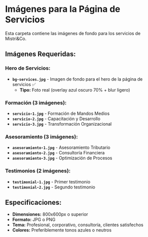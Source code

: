 # Imágenes para la Página de Servicios

Esta carpeta contiene las imágenes de fondo para los servicios de Mistri&Co.

## Imágenes Requeridas:

### Hero de Servicios:
- **`bg-services.jpg`** - Imagen de fondo para el hero de la página de servicios ✅
  - **Tipo:** Foto real (overlay azul oscuro 70% + blur ligero)

### Formación (3 imágenes):
- **`servicio-1.jpg`** - Formación de Mandos Medios
- **`servicio-2.jpg`** - Capacitación y Desarrollo  
- **`servicio-3.jpg`** - Transformación Organizacional

### Asesoramiento (3 imágenes):
- **`asesoramiento-1.jpg`** - Asesoramiento Tributario
- **`asesoramiento-2.jpg`** - Consultoría Financiera
- **`asesoramiento-3.jpg`** - Optimización de Procesos

### Testimonios (2 imágenes):
- **`testimonial-1.jpg`** - Primer testimonio
- **`testimonial-2.jpg`** - Segundo testimonio

## Especificaciones:
- **Dimensiones:** 800x600px o superior
- **Formato:** JPG o PNG
- **Tema:** Profesional, corporativo, consultoría, clientes satisfechos
- **Colores:** Preferiblemente tonos azules o neutros
